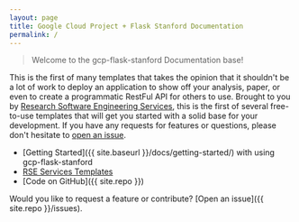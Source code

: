 ```yaml
---
layout: page
title: Google Cloud Project + Flask Stanford Documentation
permalink: /
---
```


> Welcome to the gcp-flask-stanford Documentation base!

This is the first of many templates that takes the opinion that it shouldn't be a lot
of work to deploy an application to show off your analysis, paper, or even to
create a programmatic RestFul API for others to use. Brought to you by [Research Software Engineering Services](https://stanford-rc.github.io/rse-services), this is the first of several free-to-use templates that will get you started with a solid base for your development.
If you have any requests for features or questions, please don't hesitate
to [open an issue](https://www.github.com/stanford-rc/gcp-flask-template/issues).

 - [Getting Started]({{ site.baseurl }}/docs/getting-started/) with using gcp-flask-stanford
 - [RSE Services Templates](https://stanford-rc.github.io/rse-services/docs/resources/)
 - [Code on GitHub]({{ site.repo }})

Would you like to request a feature or contribute? [Open an issue]({{ site.repo }}/issues).

